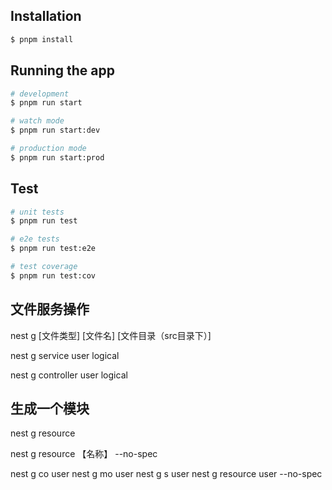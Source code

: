 


## Installation

```bash
$ pnpm install
```

## Running the app

```bash
# development
$ pnpm run start

# watch mode
$ pnpm run start:dev

# production mode
$ pnpm run start:prod
```

## Test

```bash
# unit tests
$ pnpm run test

# e2e tests
$ pnpm run test:e2e

# test coverage
$ pnpm run test:cov
```


##  文件服务操作

nest g [文件类型] [文件名] [文件目录（src目录下）]

nest g service user logical

nest g controller user logical




##  生成一个模块

nest g resource 


nest g resource 【名称】 --no-spec


nest g co user
nest g mo user
nest g s user
nest g resource user --no-spec
##  
